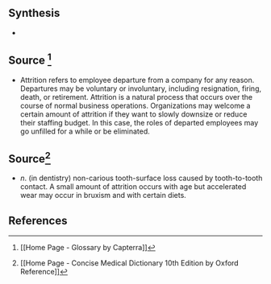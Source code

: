 ## Synthesis
- 
## Source [^1]
- Attrition refers to employee departure from a company for any reason. Departures may be voluntary or involuntary, including resignation, firing, death, or retirement. Attrition is a natural process that occurs over the course of normal business operations. Organizations may welcome a certain amount of attrition if they want to slowly downsize or reduce their staffing budget. In this case, the roles of departed employees may go unfilled for a while or be eliminated.
## Source[^2]
- $n$. (in dentistry) non-carious tooth-surface loss caused by tooth-to-tooth contact. A small amount of attrition occurs with age but accelerated wear may occur in bruxism and with certain diets.
## References

[^1]: [[Home Page - Glossary by Capterra]]
[^2]: [[Home Page - Concise Medical Dictionary 10th Edition by Oxford Reference]]